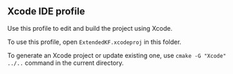 ## Xcode IDE profile

Use this profile to edit and build the project using Xcode.

To use this profile, open `ExtendedKF.xcodeproj` in this folder.

To generate an Xcode project or update existing one, use `cmake -G "Xcode" ../..` command in the current directory.
